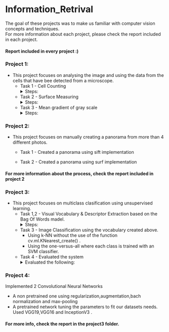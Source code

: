 # Information_Retrival
The goal of these projects was to make us familiar with computer vision concepts and techniques. <br/>
For more information about each project, please check the report included in each project. <br/>
#### Report included in every project :) ####

### Project 1: ###
 * This project focuses on analysing the image and using the data from the cells that have bee detected from a microscope.
    * Task 1 - Cell Counting
        <details>
          <summary> Steps:</summary>
          <summary> 1.Used a median filter to remove the "noise" from the image </summary>
          <summary> 2. Removed salt noise using opening technique (erosion + dialation).</summary>
          <summary> 3. Removed pepper noise using the closing technique(dialetion + erosion). </summary>
          <summary> 4. Used thresholding to transform the image to grayscale. </summary>
          <summary> 5. Contour the cells so that the joined cells are now seperated.</summary>
          <summary> 6. Made all the cells have the same hierarchy, used a mask to depict each cell on it, dialated them to come to their normal size and depicted them in another mask all together (process explained in more detail in the report).</summary>
    * Task 2 - Surface Measuring
      <details>
        <summary> Steps:</summary>
          <summary> 1.Kept count of the cells accepted and declined </summary>
          <summary> 2. Using an empty array for counting looped through all the cells.</summary>
          <summary> 3. If the cell is not in the array with the declined ones use count area to count the pixels the dialated cell is using. </summary>
          <summary> 4. Depict each cell counting process step by step visually. </summary>
    * Task 3 - Mean gradient of gray scale
        <details>
          <summary> Steps:</summary>
          <summary> 1.Created bounding boxes around each cell</summary>
          <summary> 2.Created the sum table where each value is the sum from all the above (process explained in the report visually and theoritically)</summary>
          <summary> 3. Called the cv integral function to help with the scale variance.</summary>
          <summary> 4. Used the following function to calculate the gray scale of each cell:</br>
          gray_sum = integral_image[(y + h), (x + w)] - integral_image[(y + h), x] - integral_image[y, (x + w)] + integral_image[(y - 1), (x - 1)]</summary>
          <summary> 4. Divided the gray_sum with the number of cells in each bounding box to get the mean value . </summary>

### Project 2: ###
* This project focuses on manually creating a panorama from more than 4 different photos.
   * Task 1 - Created a panorama using sift implementation
      
   * Task 2 - Created a panorama using surf implementation </br>
#### For more information about the process, check the report included in project 2 ####


### Project 3: ###
 * This project focuses on multiclass clasification using unsupervised learning.
    * Task 1,2 - Visual Vocabulary & Descriptor Extraction based on the Bag Of Words madel. 
        <details>
          <summary> Steps:</summary>
          <summary> 1.Extracted the charasteristics of every image in the dataset. </summary>
           <summary> 2.Word creation using k-means. </summary>
          <summary> 3.Mached every keypoint with one word</summary>
          <summary> 4. Created a histogram for each image based on the frequency of the appearence of the words(created above) in the image. </summary>
    * Task 3 - Image Classification using the vocabulary created above.
         * Using k-NN without the use of the function cv.ml.KNearest_create() .
         * Using the one-versus-all where each class is trained with an SVM classifier.
    * Task 4 - Evaluated the system
        <details>
          <summary> Evaluated the following:</summary>
          <summary> 1.Using the imagedb_test measured the accuracy of the system(in both classifier cases).</summary>
          <summary> 2.Checked how the number of words(from BOW) affects the result.</summary>
           <summary> 3. Checked how the number of neighbours(k-means) affects the result.</summary>
          <summary> 4. Checked how the kernel size (SVM) affects the result. </summary>

### Project 4: ###
Implemented 2 Convolutional Neural Networks
   * A non pretrained one using regularization,augmentation,bach normalization and max-pooling 
   * A pretrained network tuning the parameters to fit our datasets needs.</br>
   Used VGG19,VGG16 and InceptionV3 . </br>
#### For more info, check the report in the project3 folder. ####
